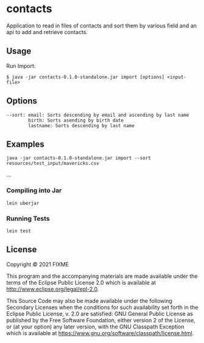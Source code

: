 # contacts

Application to read in files of contacts and sort them by various field and an
api to add and retrieve contacts.


## Usage

Run Import:

    $ java -jar contacts-0.1.0-standalone.jar import [options] <input-file>

## Options

    --sort: email: Sorts descending by email and ascending by last name
            birth: Sorts asending by birth date
            lastname: Sorts descending by last name

## Examples
    java -jar contacts-0.1.0-standalone.jar import --sort resources/test_input/mavericks.csv
...


### Compiling into Jar
    lein uberjar

### Running Tests
    lein test

## License

Copyright © 2021 FIXME

This program and the accompanying materials are made available under the
terms of the Eclipse Public License 2.0 which is available at
http://www.eclipse.org/legal/epl-2.0.

This Source Code may also be made available under the following Secondary
Licenses when the conditions for such availability set forth in the Eclipse
Public License, v. 2.0 are satisfied: GNU General Public License as published by
the Free Software Foundation, either version 2 of the License, or (at your
option) any later version, with the GNU Classpath Exception which is available
at https://www.gnu.org/software/classpath/license.html.
